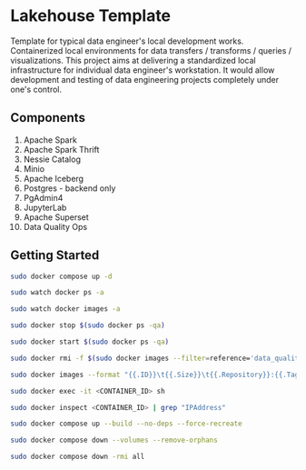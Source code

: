 # Lakehouse Template

Template for typical data engineer's local development works. Containerized local environments for data transfers / transforms / queries / visualizations. This project aims at delivering a standardized local infrastructure for individual data engineer's workstation. It would allow development and testing of data engineering projects completely under one's control.

## Components

1. Apache Spark
2. Apache Spark Thrift
3. Nessie Catalog
4. Minio
5. Apache Iceberg
6. Postgres - backend only
7. PgAdmin4
8. JupyterLab
9. Apache Superset
10. Data Quality Ops

## Getting Started

```bash
sudo docker compose up -d

sudo watch docker ps -a

sudo watch docker images -a

sudo docker stop $(sudo docker ps -qa)

sudo docker start $(sudo docker ps -qa)

sudo docker rmi -f $(sudo docker images --filter=reference='data_quality_in_*' -qa)

sudo docker images --format "{{.ID}}\t{{.Size}}\t{{.Repository}}:{{.Tag}}" | sort -k 2 -h

sudo docker exec -it <CONTAINER_ID> sh

sudo docker inspect <CONTAINER_ID> | grep "IPAddress"

sudo docker compose up --build --no-deps --force-recreate

sudo docker compose down --volumes --remove-orphans

sudo docker compose down -rmi all
```
